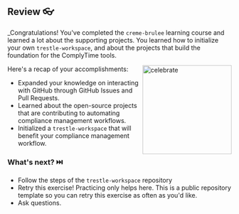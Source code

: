 ## Review 👓

_Congratulations! You've completed the `creme-brulee` learning course and learned a lot about the supporting projects. You learned how to initialize your own `trestle-workspace`, and about the projects that build the foundation for the ComplyTime tools.

<img src="https://octodex.github.com/images/jetpacktocat.png" alt="celebrate" width=200 align=right>

Here's a recap of your accomplishments:

- Expanded your knowledge on interacting with GitHub through GitHub Issues and Pull Requests.
- Learned about the open-source projects that are contributing to automating compliance management workflows.
- Initialized a `trestle-workspace` that will benefit your compliance management workflow.

### What's next? ⏭️

- Follow the steps of the `trestle-workspace` repository 
- Retry this exercise! Practicing only helps here. This is a public repository template so you can retry this exercise as often as you'd like. 
- Ask questions. 
